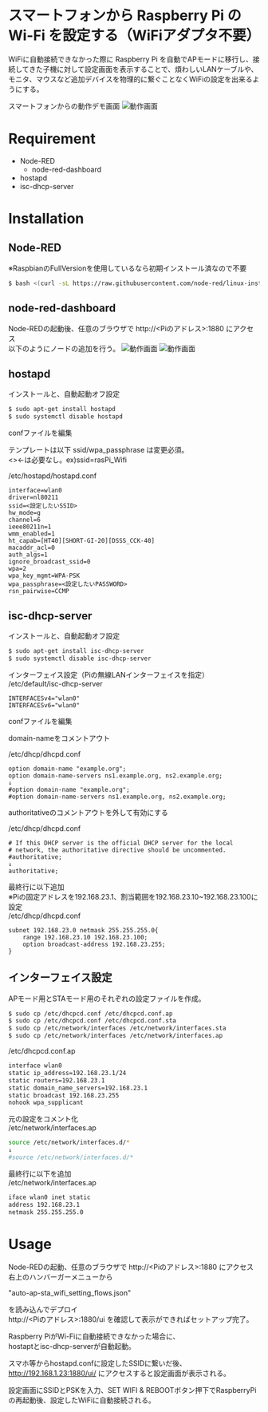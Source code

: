 # スマートフォンから Raspberry Pi の Wi-Fi を設定する（WiFiアダプタ不要）

WiFiに自動接続できなかった際に Raspberry Pi を自動でAPモードに移行し、接続してきた子機に対して設定画面を表示することで、煩わしいLANケーブルや、モニタ、マウスなど追加デバイスを物理的に繋ぐことなくWiFiの設定を出来るようにする。

スマートフォンからの動作デモ画面
![動作画面](./doc/image1.png)

# Requirement
* Node-RED
    * node-red-dashboard
* hostapd
* isc-dhcp-server

# Installation

## Node-RED
※RaspbianのFullVersionを使用しているなら初期インストール済なので不要
```bash
$ bash <(curl -sL https://raw.githubusercontent.com/node-red/linux-installers/master/deb/update-nodejs-and-nodered)
```

## node-red-dashboard
Node-REDの起動後、任意のブラウザで http://<Piのアドレス>:1880 にアクセス<br>
以下のようにノードの追加を行う。
![動作画面](./doc/image2.png)
![動作画面](./doc/image3.png)

## hostapd
インストールと、自動起動オフ設定
```bash
$ sudo apt-get install hostapd
$ sudo systemctl disable hostapd
```

confファイルを編集

テンプレートは以下 ssid/wpa_passphrase は変更必須。  
<>←は必要なし。ex)ssid=rasPi_Wifi

/etc/hostapd/hostapd.conf
```
interface=wlan0
driver=nl80211
ssid=<設定したいSSID>
hw_mode=g
channel=6
ieee80211n=1
wmm_enabled=1
ht_capab=[HT40][SHORT-GI-20][DSSS_CCK-40]
macaddr_acl=0
auth_algs=1
ignore_broadcast_ssid=0
wpa=2
wpa_key_mgmt=WPA-PSK
wpa_passphrase=<設定したいPASSWORD>
rsn_pairwise=CCMP
```

## isc-dhcp-server
インストールと、自動起動オフ設定
```bash
$ sudo apt-get install isc-dhcp-server
$ sudo systemctl disable isc-dhcp-server
```
インターフェイス設定（Piの無線LANインターフェイスを指定）  
/etc/default/isc-dhcp-server
```
INTERFACESv4="wlan0"
INTERFACESv6="wlan0"
```

confファイルを編集

domain-nameをコメントアウト

/etc/dhcp/dhcpd.conf
```
option domain-name "example.org";
option domain-name-servers ns1.example.org, ns2.example.org;
↓
#option domain-name "example.org";
#option domain-name-servers ns1.example.org, ns2.example.org;
```
authoritativeのコメントアウトを外して有効にする

/etc/dhcp/dhcpd.conf
```
# If this DHCP server is the official DHCP server for the local
# network, the authoritative directive should be uncommented.
#authoritative;
↓
authoritative;
```

最終行に以下追加  
※Piの固定アドレスを192.168.23.1、割当範囲を192.168.23.10~192.168.23.100に設定  
/etc/dhcp/dhcpd.conf
```
subnet 192.168.23.0 netmask 255.255.255.0{
    range 192.168.23.10 192.168.23.100;
    option broadcast-address 192.168.23.255;
}
```

## インターフェイス設定
APモード用とSTAモード用のそれぞれの設定ファイルを作成。
``` bash
$ sudo cp /etc/dhcpcd.conf /etc/dhcpcd.conf.ap
$ sudo cp /etc/dhcpcd.conf /etc/dhcpcd.conf.sta
$ sudo cp /etc/network/interfaces /etc/network/interfaces.sta
$ sudo cp /etc/network/interfaces /etc/network/interfaces.ap
```

/etc/dhcpcd.conf.ap
``` bash
interface wlan0
static ip_address=192.168.23.1/24
static routers=192.168.23.1
static domain_name_servers=192.168.23.1
static broadcast 192.168.23.255
nohook wpa_supplicant
```

元の設定をコメント化  
/etc/network/interfaces.ap
``` bash
source /etc/network/interfaces.d/*
↓
#source /etc/network/interfaces.d/*
```
最終行に以下を追加  
/etc/network/interfaces.ap
``` bash
iface wlan0 inet static
address 192.168.23.1
netmask 255.255.255.0
```
# Usage

Node-REDの起動、任意のブラウザで http://<Piのアドレス>:1880 にアクセス  
右上のハンバーガーメニューから

"auto-ap-sta_wifi_setting_flows.json"

を読み込んでデプロイ  
http://<Piのアドレス>:1880/ui を確認して表示ができればセットアップ完了。  

Raspberry PiがWi-Fiに自動接続できなかった場合に、  
hostaptとisc-dhcp-serverが自動起動。  

スマホ等からhostapd.confに設定したSSIDに繋いだ後、  
http://192.168.1.23:1880/ui/ にアクセスすると設定画面が表示される。  

設定画面にSSIDとPSKを入力、SET WIFI & REBOOTボタン押下でRaspberryPiの再起動後、設定したWiFiに自動接続される。